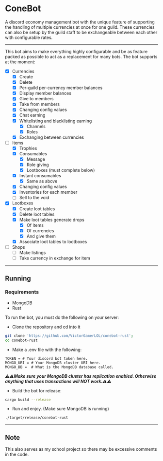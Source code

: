 # ConeBot

A discord economy management bot with the unique feature of supporting the handling of multiple currencies at once for one guild.
These currencies can also be setup by the guild staff to be exchangeable between each other with configurable rates.

---

This bot aims to make everything highly configurable and be as feature packed as possible to act as a replacement for many bots. The bot supports at the moment:

- [x] Currencies
  - [x] Create
  - [x] Delete
  - [x] Per-guild per-currency member balances
  - [x] Display member balances
  - [x] Give to members
  - [x] Take from members
  - [x] Changing config values
  - [x] Chat earning
  - [x] Whitelisting and blacklisting earning
    - [x] Channels
    - [x] Roles
  - [x] Exchanging between currencies
- [ ] Items
  - [x] Trophies
  - [x] Consumables
    - [x] Message
    - [x] Role giving
    - [x] Lootboxes (must complete below)
  - [x] Instant consumables
    - [x] Same as above
  - [x] Changing config values
  - [x] Inventories for each member
  - [ ] Sell to the void
- [x] Lootboxes
  - [x] Create loot tables
  - [x] Delete loot tables
  - [x] Make loot tables generate drops
    - [x] Of items
    - [x] Of currencies
    - [x] And give them
  - [x] Associate loot tables to lootboxes
- [ ] Shops
  - [ ] Make listings
  - [ ] Take currency in exchange for item

---

## Running

### Requirements

- MongoDB
- Rust

To run the bot, you must do the following on your server:

- Clone the repository and cd into it

 ```bash
 git clone 'https://github.com/VictorGamerLOL/conebot-rust';
 cd conebot-rust
 ```

- Make a .env file with the following:

```env
TOKEN = # Your discord bot token here.
MONGO_URI = # Your MongoDB cluster URI here.
MONGO_DB =  # What is the MongoDB database called.
```

***⚠️⚠️Make sure your MongoDB cluster has replication enabled. Otherwise anything that uses transactions will NOT work.⚠️⚠️***

- Build the bot for release:

```bash
cargo build --release
```

- Run and enjoy. (Make sure MongoDB is running)

```bash
./target/release/conebot-rust
```

---

## Note

This also serves as my school project so there may be excessive comments in the code.
